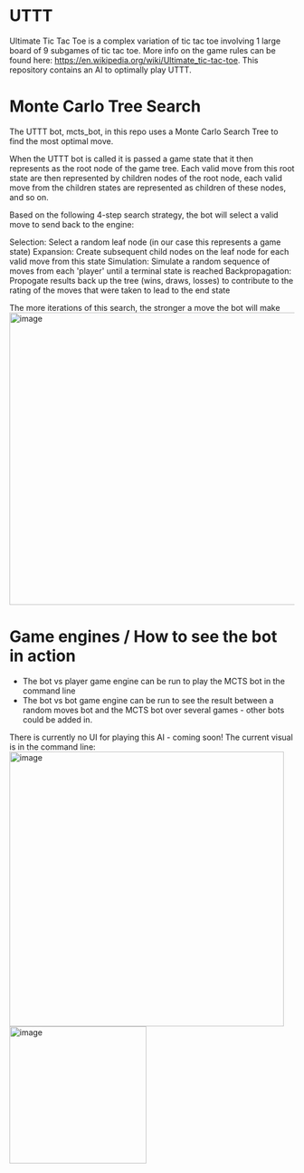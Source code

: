 # UTTT
Ultimate Tic Tac Toe is a complex variation of tic tac toe involving 1 large board of 9 subgames of tic tac toe. More info on the game rules can be found here: https://en.wikipedia.org/wiki/Ultimate_tic-tac-toe. This repository contains an AI to optimally play UTTT.

# Monte Carlo Tree Search
The UTTT bot, mcts_bot, in this repo uses a Monte Carlo Search Tree to find the most optimal move.

When the UTTT bot is called it is passed a game state that it then represents as the root node of the game tree. Each valid move from this root state are then represented by children nodes of the root node, each valid move from the children states are represented as children of these nodes, and so on.

Based on the following 4-step search strategy, the bot will select a valid move to send back to the engine: 

Selection: Select a random leaf node (in our case this represents a game state)
Expansion: Create subsequent child nodes on the leaf node for each valid move from this state
Simulation: Simulate a random sequence of moves from each 'player' until a terminal state is reached
Backpropagation: Propogate results back up the tree (wins, draws, losses) to contribute to the rating of the moves that were taken to lead to the end state

The more iterations of this search, the stronger a move the bot will make
<img width="516" alt="image" src="https://github.com/Jaspvr/UTTT/assets/114035580/4a25a54c-d819-4edc-b6e5-19912de0d506">



# Game engines / How to see the bot in action
- The bot vs player game engine can be run to play the MCTS bot in the command line
- The bot vs bot game engine can be run to see the result between a random moves bot and the MCTS bot over several games - other bots could be added in.

There is currently no UI for playing this AI - coming soon! The current visual is in the command line:
<img width="485" alt="image" src="https://github.com/Jaspvr/UTTT/assets/114035580/ca3e9b97-c9fb-4c7e-a30e-47f01c8b7897">
<img width="242" alt="image" src="https://github.com/Jaspvr/UTTT/assets/114035580/36f0807c-9d70-429a-8c0c-c97c9ac06e50">

